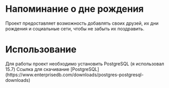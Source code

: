 <h1>Напоминание о дне рождения</h1>
Проект предоставляет возможность добавлять своих друзей, их дни рождения и социальные сети, чтобы не забыть их поздравить.

<h1>Использование</h1>
Для работы проект необходимо установить PostgreSQL (я использовал 15.7)
Ссылка для скачивание [PostgreSQL](https://www.enterprisedb.com/downloads/postgres-postgresql-downloads)

